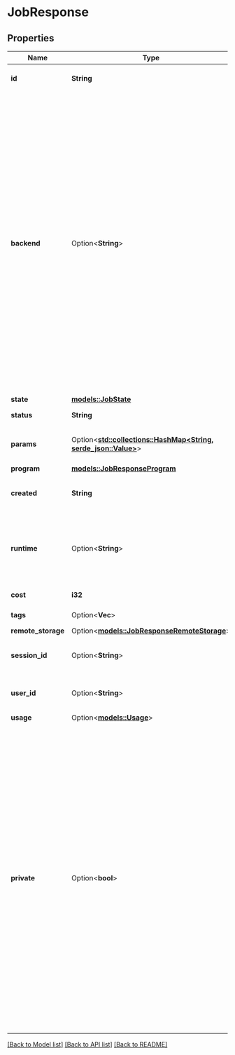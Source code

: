 # JobResponse

## Properties

Name | Type | Description | Notes
------------ | ------------- | ------------- | -------------
**id** | **String** | Identifier assigned to the job | 
**backend** | Option<**String**> | &ast;&ast;Warning:&ast;&ast; While this parameter is not currently required for requests, specifying it is strongly encouraged. Running an ISA circuit on a backend that has a different instruction set will result in an error. The backend parameter will be required in a future release.  The backend on which to run the program.  If no backend is specified, the job is sent to the backend with the shortest queue that you have access to.  | [optional]
**state** | [**models::JobState**](JobState.md) |  | 
**status** | **String** | Current status of the job | 
**params** | Option<[**std::collections::HashMap<String, serde_json::Value>**](serde_json::Value.md)> | Parameters used to execute the job | [optional]
**program** | [**models::JobResponseProgram**](JobResponse_program.md) |  | 
**created** | **String** | UTC timestamp for when the job was created | 
**runtime** | Option<**String**> | Name and tag of the image to use when running a program (IBM Quantum channel users only) | [optional]
**cost** | **i32** | Cost of the job | 
**tags** | Option<**Vec<String>**> | List of job or program tags | [optional]
**remote_storage** | Option<[**models::JobResponseRemoteStorage**](JobResponse_remote_storage.md)> |  | [optional]
**session_id** | Option<**String**> | Identifier of the session that the job is a part of | [optional]
**user_id** | Option<**String**> | The id of the user submitted the job | [optional]
**usage** | Option<[**models::Usage**](Usage.md)> |  | [optional]
**private** | Option<**bool**> | When set to true, input parameters are not returned, and the results can only be read once. After the job is completed, input parameters are deleted from the service. After the results are read, they are deleted from the service. When set to false, the input parameters and results follow the standard retention behavior of the API. Only returned in the response if the value is true, otherwise it is omitted. | [optional]

[[Back to Model list]](../README.md#documentation-for-models) [[Back to API list]](../README.md#documentation-for-api-endpoints) [[Back to README]](../README.md)


